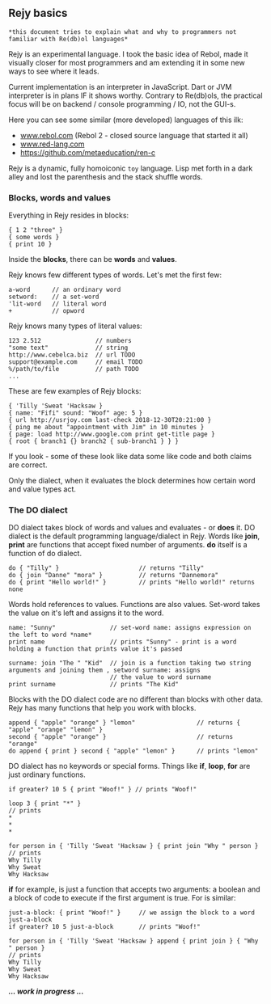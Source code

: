 ## Rejy basics


    *this document tries to explain what and why to programmers not familiar with Re(db)ol languages*


Rejy is an experimental language. I took the basic idea of Rebol, made it visually closer for most programmers and am extending it in some new ways to see where it leads. 

Current implementation is an interpreter in JavaScript. Dart or JVM interpreter is in plans IF it shows worthy. Contrary to Re(db)ols, the practical focus will be on backend / console programming / IO, not the GUI-s.

Here you can see some similar (more developed) languages of this ilk:
  *  www.rebol.com (Rebol 2 - closed source language that started it all)
  *  www.red-lang.com
  *  https://github.com/metaeducation/ren-c 

Rejy is a dynamic, fully homoiconic `toy` language. Lisp met forth in a dark alley and lost the parenthesis and the stack shuffle words.

### Blocks, words and values

Everything in Rejy resides in blocks:

    { 1 2 "three" }
    { some words }
    { print 10 }
    
Inside the **blocks**, there can be **words** and **values**.

Rejy knows few different types of words. Let's met the first few:

    a-word      // an ordinary word
    setword:    // a set-word
    'lit-word   // literal word
    +           // opword
    
Rejy knows many types of literal values:

    123 2.512               // numbers
    "some text"             // string
    http://www.cebelca.biz  // url TODO
    support@example.com     // email TODO
    %/path/to/file          // path TODO
    ...
    
These are few examples of Rejy blocks:

    { 'Tilly 'Sweat 'Hacksaw }
    { name: "Fifi" sound: "Woof" age: 5 }
    { url http://usrjoy.com last-check 2018-12-30T20:21:00 }
    { ping me about "appointment with Jim" in 10 minutes }
    { page: load http://www.google.com print get-title page }
    { root { branch1 {} branch2 { sub-branch1 } } }

If you look - some of these look like data some like code and both claims are correct. 

Only the dialect, when it evaluates the block determines how certain word and value types act.  

### The DO dialect

DO dialect takes block of words and values and evaluates - or **does** it. DO dialect is the default programming language/dialect in Rejy. Words like **join**, **print** are functions that accept fixed number of arguments. **do** itself is a function of do dialect.

    do { "Tilly" }                      // returns "Tilly"
    do { join "Danne" "mora" }          // returns "Dannemora"
    do { print "Hello world!" }         // prints "Hello world!" returns none

Words hold references to values. Functions are also values. Set-word takes the value on it's left and assigns it to the word.

    name: "Sunny"               // set-word name: assigns expression on the left to word *name*
    print name                  // prints "Sunny" - print is a word holding a function that prints value it's passed
    
    surname: join "The " "Kid"  // join is a function taking two string arguments and joining them , setword surname: assigns 
                                // the value to word surname
    print surname               // prints "The Kid"

Blocks with the DO dialect code are no different than blocks with other data. Rejy has many functions that help you work with blocks.
 
    append { "apple" "orange" } "lemon"                 // returns { "apple" "orange" "lemon" }
    second { "apple" "orange" }                         // returns "orange"
    do append { print } second { "apple" "lemon" }      // prints "lemon"

DO dialect has no keywords or special forms. Things like **if**, **loop**, **for** are just ordinary functions.

    if greater? 10 5 { print "Woof!" } // prints "Woof!"
    
    loop 3 { print "*" } 
    // prints
    *
    *
    *
    
    for person in { 'Tilly 'Sweat 'Hacksaw } { print join "Why " person }
    // prints
    Why Tilly
    Why Sweat
    Why Hacksaw
   
**if** for example, is just a function that accepts two arguments: a boolean and a block of code to execute if the first argument is true. For is similar:

    just-a-block: { print "Woof!" }     // we assign the block to a word just-a-block
    if greater? 10 5 just-a-block       // prints "Woof!"
    
    for person in { 'Tilly 'Sweat 'Hacksaw } append { print join } { "Why " person }
    // prints
    Why Tilly
    Why Sweat
    Why Hacksaw
    



 ***... work in progress ...***
    
